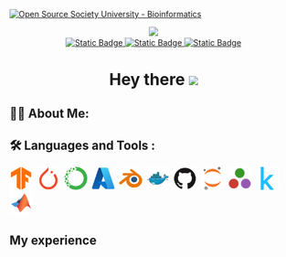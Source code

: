 [![Open Source Society University - Bioinformatics ](https://img.shields.io/badge/OSSU-bioinformatics-blue.svg)](https://github.com/open-source-society/bioinformatics)

<div id="header" align="center">
  <img src="https://i.giphy.com/media/v1.Y2lkPTc5MGI3NjExeHh3bjM3b3NodjhkOTl2bWkybTJqdGR6aHRleWg5em16ZzJybnJiaSZlcD12MV9pbnRlcm5hbF9naWZfYnlfaWQmY3Q9Zw/usXZmmgP9Z7kf39fnq/giphy.gif" width="200"/>
</div>

<div id="badges" align = "center">
  <a href="https://www.linkedin.com/in/jmhlabra/">
    <img alt="Static Badge" src="https://img.shields.io/badge/LinkedIn-blue?style=flat&logo=linkedin&logoSize=auto&label=%20">
  </a>
  <a href="https://www.kaggle.com/manueldlabra">
    <img alt="Static Badge" src="https://img.shields.io/badge/-blue?style=social&logo=kaggle&logoSize=auto&label=%20">
  </a>
  <a href="https://leetcode.com/u/ManuelLabra/">
  <img alt="Static Badge" src="https://img.shields.io/badge/leetcode-white?style=flat&logo=leetcode&logoSize=auto&label=%20">
  </a>
</div>
<h1 id="Heythere" align="center">
  Hey there
  <img src="https://media.giphy.com/media/hvRJCLFzcasrR4ia7z/giphy.gif" width="30px"/>
</h1>

## :man_technologist: About Me:

## :hammer_and_wrench: Languages and Tools :
<div>
  <img src="https://github.com/devicons/devicon/blob/master/icons/tensorflow/tensorflow-original.svg" title="Tensorflow" alt="tf" width="40" height="40"/>&nbsp;
  <img src="https://github.com/devicons/devicon/blob/master/icons/pytorch/pytorch-original.svg" title="Tensorflow" alt="tf" width="40" height="40"/>&nbsp;
  <img src="https://github.com/devicons/devicon/blob/master/icons/anaconda/anaconda-original.svg" title="Anaconda" alt="Conda" width="40" height="40"/>&nbsp;
  <img src="https://github.com/devicons/devicon/blob/master/icons/azure/azure-original.svg" title="Azure" alt="Azure" width="40" height="40"/>&nbsp;
  <img src="https://github.com/devicons/devicon/blob/master/icons/blender/blender-original.svg" title="Blender" alt="Blender" width="40" height="40"/>&nbsp;
  <img src="https://github.com/devicons/devicon/blob/master/icons/docker/docker-original.svg" title="Docker" alt="Docker" width="40" height="40"/>&nbsp;
  <img src="https://github.com/devicons/devicon/blob/master/icons/github/github-original.svg" title="Github" alt="Git" width="40" height="40"/>&nbsp;
  <img src="https://github.com/devicons/devicon/blob/master/icons/jupyter/jupyter-original.svg" title="Jupyter Notebook" alt="Jupyter" width="40" height="40"/>&nbsp;
  <img src="https://github.com/devicons/devicon/blob/master/icons/julia/julia-original.svg" title="Julia" alt="Julia" width="40" height="40"/>&nbsp;
  <img src="https://github.com/devicons/devicon/blob/master/icons/kaggle/kaggle-original.svg" title="Kaggle" alt="Kaggle" width="40" height="40"/>&nbsp;
  <img src="https://github.com/devicons/devicon/blob/master/icons/matlab/matlab-original.svg" title="Matblab" alt="Matlab" width="40" height="40"/>&nbsp;
</div>

## My experience 

